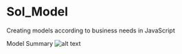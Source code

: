 # Sol_Model
Creating models according to business needs in JavaScript

Model Summary
![alt text](http://url/to/img.png)
